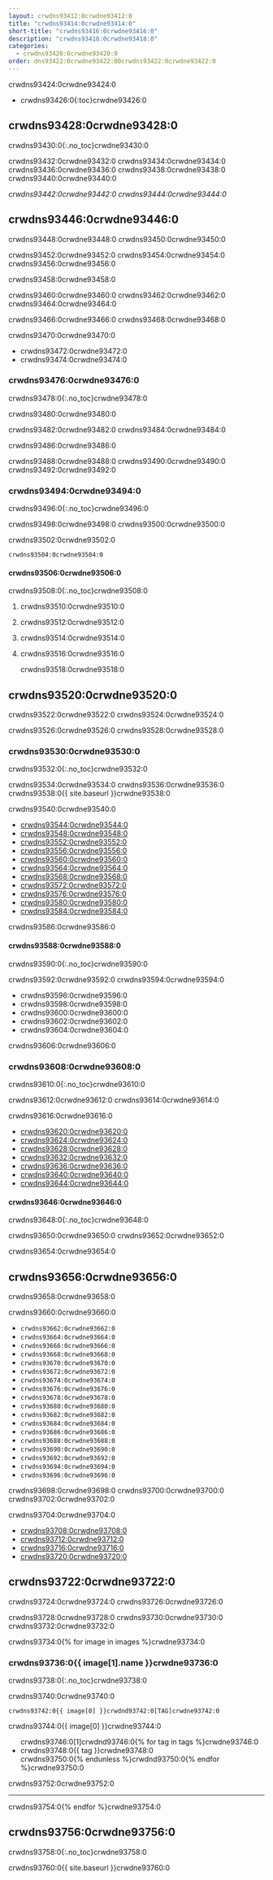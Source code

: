 ```yaml
---
layout: crwdns93412:0crwdne93412:0
title: "crwdns93414:0crwdne93414:0"
short-title: "crwdns93416:0crwdne93416:0"
description: "crwdns93418:0crwdne93418:0"
categories:
  - crwdns93420:0crwdne93420:0
order: dns93422:0crwdne93422:00crwdns93422:0crwdne93422:0
---
```

crwdns93424:0crwdne93424:0

- crwdns93426:0{:toc}crwdne93426:0

## crwdns93428:0crwdne93428:0

crwdns93430:0{:.no_toc}crwdne93430:0

crwdns93432:0crwdne93432:0 crwdns93434:0crwdne93434:0 crwdns93436:0crwdne93436:0 crwdns93438:0crwdne93438:0 crwdns93440:0crwdne93440:0

*crwdns93442:0crwdne93442:0 crwdns93444:0crwdne93444:0*

## crwdns93446:0crwdne93446:0

crwdns93448:0crwdne93448:0 crwdns93450:0crwdne93450:0

crwdns93452:0crwdne93452:0 crwdns93454:0crwdne93454:0 crwdns93456:0crwdne93456:0

crwdns93458:0crwdne93458:0

crwdns93460:0crwdne93460:0 crwdns93462:0crwdne93462:0 crwdns93464:0crwdne93464:0

crwdns93466:0crwdne93466:0 crwdns93468:0crwdne93468:0

crwdns93470:0crwdne93470:0

- crwdns93472:0crwdne93472:0
- crwdns93474:0crwdne93474:0

### crwdns93476:0crwdne93476:0

crwdns93478:0{:.no_toc}crwdne93478:0

crwdns93480:0crwdne93480:0

crwdns93482:0crwdne93482:0 crwdns93484:0crwdne93484:0

crwdns93486:0crwdne93486:0

crwdns93488:0crwdne93488:0 crwdns93490:0crwdne93490:0 crwdns93492:0crwdne93492:0

### crwdns93494:0crwdne93494:0

crwdns93496:0{:.no_toc}crwdne93496:0

crwdns93498:0crwdne93498:0 crwdns93500:0crwdne93500:0

crwdns93502:0crwdne93502:0

    crwdns93504:0crwdne93504:0
    

#### crwdns93506:0crwdne93506:0

crwdns93508:0{:.no_toc}crwdne93508:0

1. crwdns93510:0crwdne93510:0
2. crwdns93512:0crwdne93512:0
3. crwdns93514:0crwdne93514:0
4. crwdns93516:0crwdne93516:0

    crwdns93518:0crwdne93518:0
    

## crwdns93520:0crwdne93520:0

crwdns93522:0crwdne93522:0 crwdns93524:0crwdne93524:0

crwdns93526:0crwdne93526:0 crwdns93528:0crwdne93528:0

### crwdns93530:0crwdne93530:0

crwdns93532:0{:.no_toc}crwdne93532:0

crwdns93534:0crwdne93534:0 crwdns93536:0crwdne93536:0 crwdns93538:0{{ site.baseurl }}crwdne93538:0

crwdns93540:0crwdne93540:0

- [crwdns93544:0crwdne93544:0](crwdns93542:0crwdne93542:0)
- [crwdns93548:0crwdne93548:0](crwdns93546:0crwdne93546:0)
- [crwdns93552:0crwdne93552:0](crwdns93550:0crwdne93550:0)
- [crwdns93556:0crwdne93556:0](crwdns93554:0crwdne93554:0)
- [crwdns93560:0crwdne93560:0](crwdns93558:0crwdne93558:0)
- [crwdns93564:0crwdne93564:0](crwdns93562:0crwdne93562:0)
- [crwdns93568:0crwdne93568:0](crwdns93566:0crwdne93566:0)
- [crwdns93572:0crwdne93572:0](crwdns93570:0crwdne93570:0)
- [crwdns93576:0crwdne93576:0](crwdns93574:0crwdne93574:0)
- [crwdns93580:0crwdne93580:0](crwdns93578:0crwdne93578:0)
- [crwdns93584:0crwdne93584:0](crwdns93582:0crwdne93582:0)

crwdns93586:0crwdne93586:0

#### crwdns93588:0crwdne93588:0

crwdns93590:0{:.no_toc}crwdne93590:0

crwdns93592:0crwdne93592:0 crwdns93594:0crwdne93594:0

- crwdns93596:0crwdne93596:0
- crwdns93598:0crwdne93598:0
- crwdns93600:0crwdne93600:0
- crwdns93602:0crwdne93602:0
- crwdns93604:0crwdne93604:0

crwdns93606:0crwdne93606:0

### crwdns93608:0crwdne93608:0

crwdns93610:0{:.no_toc}crwdne93610:0

crwdns93612:0crwdne93612:0 crwdns93614:0crwdne93614:0

crwdns93616:0crwdne93616:0

- [crwdns93620:0crwdne93620:0](crwdns93618:0crwdne93618:0)
- [crwdns93624:0crwdne93624:0](crwdns93622:0crwdne93622:0)
- [crwdns93628:0crwdne93628:0](crwdns93626:0crwdne93626:0)
- [crwdns93632:0crwdne93632:0](crwdns93630:0crwdne93630:0)
- [crwdns93636:0crwdne93636:0](crwdns93634:0crwdne93634:0)
- [crwdns93640:0crwdne93640:0](crwdns93638:0crwdne93638:0)
- [crwdns93644:0crwdne93644:0](crwdns93642:0crwdne93642:0)

#### crwdns93646:0crwdne93646:0

crwdns93648:0{:.no_toc}crwdne93648:0

crwdns93650:0crwdne93650:0 crwdns93652:0crwdne93652:0

crwdns93654:0crwdne93654:0

## crwdns93656:0crwdne93656:0

crwdns93658:0crwdne93658:0

crwdns93660:0crwdne93660:0

- `crwdns93662:0crwdne93662:0`
- `crwdns93664:0crwdne93664:0`
- `crwdns93666:0crwdne93666:0`
- `crwdns93668:0crwdne93668:0`
- `crwdns93670:0crwdne93670:0`
- `crwdns93672:0crwdne93672:0`
- `crwdns93674:0crwdne93674:0`
- `crwdns93676:0crwdne93676:0`
- `crwdns93678:0crwdne93678:0`
- `crwdns93680:0crwdne93680:0`
- `crwdns93682:0crwdne93682:0`
- `crwdns93684:0crwdne93684:0`
- `crwdns93686:0crwdne93686:0`
- `crwdns93688:0crwdne93688:0`
- `crwdns93690:0crwdne93690:0`
- `crwdns93692:0crwdne93692:0`
- `crwdns93694:0crwdne93694:0`
- `crwdns93696:0crwdne93696:0`

crwdns93698:0crwdne93698:0 crwdns93700:0crwdne93700:0 crwdns93702:0crwdne93702:0

crwdns93704:0crwdne93704:0

- [crwdns93708:0crwdne93708:0](crwdns93706:0crwdne93706:0)
- [crwdns93712:0crwdne93712:0](crwdns93710:0crwdne93710:0)
- [crwdns93716:0crwdne93716:0](crwdns93714:0crwdne93714:0)
- [crwdns93720:0crwdne93720:0](crwdns93718:0crwdne93718:0)

## crwdns93722:0crwdne93722:0

crwdns93724:0crwdne93724:0 crwdns93726:0crwdne93726:0

crwdns93728:0crwdne93728:0 crwdns93730:0crwdne93730:0 crwdns93732:0crwdne93732:0

crwdns93734:0{% for image in images %}crwdne93734:0

### crwdns93736:0{{ image[1].name }}crwdne93736:0

crwdns93738:0{:.no_toc}crwdne93738:0

crwdns93740:0crwdne93740:0

`crwdns93742:0{{ image[0] }}crwdnd93742:0[TAG]crwdne93742:0`

crwdns93744:0{{ image[0] }}crwdne93744:0

<ul class="list-2cols">
crwdns93746:0[1]crwdnd93746:0{% for tag in tags %}crwdne93746:0
    <li>crwdns93748:0{{ tag }}crwdne93748:0</li>
    crwdns93750:0{% endunless %}crwdnd93750:0{% endfor %}crwdne93750:0
</ul>

<p>crwdns93752:0crwdne93752:0</p>

* * *

crwdns93754:0{% endfor %}crwdne93754:0

## crwdns93756:0crwdne93756:0

crwdns93758:0{:.no_toc}crwdne93758:0

crwdns93760:0{{ site.baseurl }}crwdne93760:0